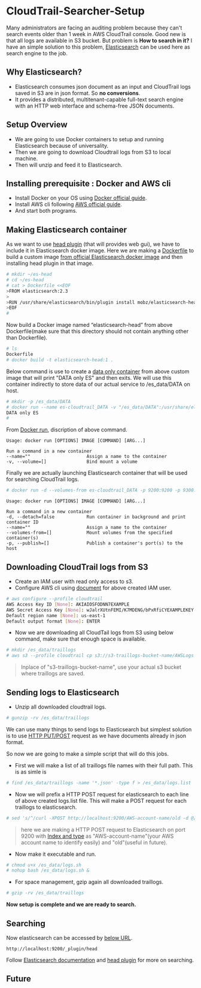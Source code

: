# CloudTrail-Searcher-Setup
Many administrators are facing an auditing problem because they can't search events older than 1 week in AWS CloudTrail console. Good new is that all logs are available in S3 bucket. But problem is **How to search in it?** I have an simple solution to this problem, [Elasticsearch](https://www.elastic.co/products/elasticsearch) can be used here as search engine to the job.

## Why Elasticsearch?
- Elasticsearch consumes json document as an input and CloudTrail logs saved in S3 are in json format. So **no conversions**.
- It provides a distributed, multitenant-capable full-text search engine with an HTTP web interface and schema-free JSON documents.

## Setup Overview
- We are going to use Docker containers to setup and running Elasticsearch because of  universality. 
- Then we are going to download Cloudtrail logs from S3 to local machine.
- Then will unzip and feed it to Elasticsearch.

## Installing prerequisite : Docker and AWS cli
- Install Docker on your OS using [Docker official guide](https://docs.docker.com/engine/installation/).
- Install AWS cli following [AWS official guide](http://docs.aws.amazon.com/cli/latest/userguide/installing.html).
- And start both programs.

## Making Elasticsearch container 
As we want to use [head plugin](https://github.com/mobz/elasticsearch-head) (that will provides web gui), we have to include it in Elasticsearch docker image. Here we are making a [Dockerfile](https://docs.docker.com/engine/reference/builder/) to build a custom image [from official Elasticsearch docker image](https://hub.docker.com/_/elasticsearch/) and then installing head plugin in that image.
```sh
# mkdir ~/es-head
# cd ~/es-head
# cat > Dockerfile <<EOF
>FROM elasticsearch:2.3
>
>RUN /usr/share/elasticsearch/bin/plugin install mobz/elasticsearch-head
>EOF
# 
```
Now build a Docker image named “elasticsearch-head” from above Dockerfile(make sure that this directory should not contain anything other than Dockerfile).
```sh
# ls 
Dockerfile
# docker build -t elasticsearch-head:1 .
```
Below command is use to create a [data only container](https://docs.docker.com/engine/tutorials/dockervolumes/#/creating-and-mounting-a-data-volume-container) from above custom image that will print "DATA only ES" and then exits. We will use this container indirectly to store data of our actual service to /es_data/DATA on host.
```sh
# mkdir -p /es_data/DATA
# docker run --name es-cloudtrail_DATA -v "/es_data/DATA":/usr/share/elasticsearch/data elasticsearch:2.3 echo "DATA only ES"
DATA only ES
#
```
From [Docker run](https://docs.docker.com/v1.8/reference/commandline/run/), discription of above command.
```
Usage: docker run [OPTIONS] IMAGE [COMMAND] [ARG...]

Run a command in a new container
--name=""                     Assign a name to the container
-v, --volume=[]               Bind mount a volume
```
Finally we are actually launching Elasticsearch container that will be used for searching CloudTrail logs.
```sh 
# docker run -d --volumes-from es-cloudtrail_DATA -p 9200:9200 -p 9300:9300 --name es-cloudtrail  elasticsearch-head:1 -Des.node.name="es-cloudtrail"
```
```
Usage: docker run [OPTIONS] IMAGE [COMMAND] [ARG...]

Run a command in a new container
-d, --detach=false            Run container in background and print container ID
--name=""                     Assign a name to the container
--volumes-from=[]             Mount volumes from the specified container(s)
-p, --publish=[]              Publish a container's port(s) to the host
```
## Downloading CloudTrail logs from S3
- Create an IAM user with read only access to s3.
- Configure AWS cli using [document](http://docs.aws.amazon.com/cli/latest/userguide/cli-chap-getting-started.html) for above created IAM user.
```sh
# aws configure --profile cloudtrail
AWS Access Key ID [None]: AKIAIOSFODNN7EXAMPLE
AWS Secret Access Key [None]: wJalrXUtnFEMI/K7MDENG/bPxRfiCYEXAMPLEKEY
Default region name [None]: us-east-1
Default output format [None]: ENTER
```
- Now we are downloading all CloudTail logs from S3 using below command, make sure that enough space is available.
```sh
# mkdir /es_data/traillogs
# aws s3 --profile cloudtrail cp s3://s3-traillogs-bucket-name/AWSLogs /es_data/traillogs/ --recursive
```
> Inplace of "s3-traillogs-bucket-name", use your actual s3 bucket where traillogs are saved.
## Sending logs to Elasticsearch
- Unzip all downloaded cloudtrail logs.
```sh
# gunzip -rv /es_data/traillogs
```
We can use many things to send logs to Elasticsearch but simplest solution is to use [HTTP PUT/POST](https://www.elastic.co/guide/en/elasticsearch/guide/current/index-doc.html) request as we have documents already in json format.

So now we are going to make a simple script that will do this jobs.
- First we will make a list of all traillogs file names with their full path. This is as simle is
```sh
# find /es_data/traillogs -name '*.json' -type f > /es_data/logs.list
```
- Now we will prefix a HTTP POST request for elasticsearch to  each line of above created logs.list file. This will make a POST request for each traillogs to elasticsearch.
```sh
# sed 's/^/curl -XPOST http://localhost:9200/AWS-account-name/old -d @/' /es_data/logs.list > /es_data/logs.sh
```
> here we are making a HTTP POST request to Elasticsearch on port 9200 with [Index and type](https://www.elastic.co/guide/en/elasticsearch/guide/current/index-doc.html#_autogenerating_ids) as "AWS-account-name"(your AWS account name to identify easily) and "old"(useful in future).

- Now make it executable and run.
```sh
# chmod u+x /es_data/logs.sh
# nohup bash /es_data/logs.sh &
```
- For space management, gzip again all downloaded traillogs.
```sh
# gzip -rv /es_data/traillogs
```
**Now setup is complete and we are ready to search.**
## Searching
Now elasticsearch can be accessed by [below URL](http://localhost:9200/_plugin/head).
```
http://localhost:9200/_plugin/head
```
Follow [Elasticsearch documentation](https://www.elastic.co/guide/en/elasticsearch/guide/current/search-in-depth.html) and [head plugin](https://mobz.github.io/elasticsearch-head/) for more on searching.
## Future
